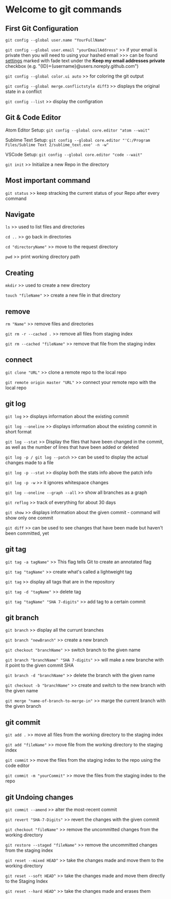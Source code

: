 <h1>Welcome to git commands</h1>

<h2>First Git Configuration</h2>
<p><code>git config --global user.name "YourFullName"</code></p>
<p><code>git config --global user.email "yourEmailAddress"</code> >> if your email is private then you will need to using your hashed email >>> can be found <a href="https://github.com/settings/emails">settings</a> marked with fade text under the <strong>Keep my email addresses private</strong> checkbox (e.g. "{ID}+{username}@users.noreply.github.com")</p>
<p><code>git config --global color.ui auto</code> >> for coloring the git output</p>
<p><code>git config --global merge.conflictstyle diff3</code> >> displays the original state in a conflict</p>
<p><code>git config --list</code> >> display the configration</p>

<h2>Git & Code Editor</h2>
<p>Atom Editor Setup: <code>git config --global core.editor "atom --wait"</code></p>
<p>Sublime Text Setup: <code>git config --global core.editor "'C:/Program Files/Sublime Text 2/sublime_text.exe' -n -w"</code></p>
<p>VSCode Setup: <code>git config --global core.editor "code --wait"</code></p>

<p><code>git init</code> >> Initialize a new Repo in the directory</p>

<h2>Most important command</h2>
<p><code>git status</code> >> keep stracking the current status of your Repo after every command</p>

<h2>Navigate</h2>
<p><code>ls</code> >> used to list files and directories</p>
<p><code>cd ..</code> >> go back in directories</p>
<p><code>cd "directoryName"</code> >> move to the request directory</p>
<p><code>pwd</code> >> print working directory path</p>

<h2>Creating</h2>
<p><code>mkdir</code> >> used to create a new directory</p>
<p><code>touch "fileName"</code> >> create a new file in that directory</p>

<h2>remove</h2>
<p><code>rm "Name"</code> >> remove files and directories</p>
<p><code>git rm -r --cached .</code> >> remove all files from staging index</p>
<p><code>git rm --cached "fileName"</code> >> remove that file from the staging index</p>



<h2>connect</h2>
<p><code>git clone "URL"</code> >> clone a remote repo to the local repo</p>
<p><code>git remote origin master "URL"</code> >> connect your remote repo with the local repo</p>

<h2>git log</h2>
<p><code>git log</code> >> displays information about the existing commit</p>
<p><code>git log --oneline</code> >> displays information about the existing commit in short format</p>
<p><code>git log --stat</code> >> Display the files that have been changed in the commit, as well as the number of lines that have been added or deleted</p>
<p><code>git log -p / git log --patch</code> >> can be used to display the actual changes made to a file</p>
<p><code>git log -p --stat</code> >> display both the stats info above the patch info</p>
<p><code>git log -p -w</code> >> it ignores whitespace changes</p>
<p><code>git log --oneline --graph --all</code> >> show all branches as a graph</p>
<p><code>git reflog</code> >> track of everything for about 30 days</p>
<p><code>git show</code> >> displays information about the given commit - command will show only one commit</p>
<p><code>git diff</code> >> can be used to see changes that have been made but haven't been committed, yet</p>

<h2>git tag</h2>
<p><code>git tag -a tagName"</code> >> This flag tells Git to create an annotated flag</p>
<p><code>git tag "tagName"</code> >> create what's called a lightweight tag</p>
<p><code>git tag</code> >> display all tags that are in the repository</p>
<p><code>git tag -d "tagName"</code> >> delete tag</p>
<p><code>git tag "tagName" "SHA 7-digits"</code> >> add tag to a certain commit</p>

<h2>git branch</h2>
<p><code>git branch</code> >> display all the currunt branches</p>
<p><code>git branch "newBranch"</code> >> create a new branch</p>
<p><code>git checkout "branchName"</code> >> switch branch to the given name</p>
<p><code>git branch "branchName" "SHA 7-digits"</code> >> will make a new branche with it point to the given commit SHA</p>
<p><code>git branch -d "branchName"</code> >> delete the branch with the given name</p>
<p><code>git checkout -b "branchName"</code> >> create and switch to the new branch with the given name</p>
<p><code>git merge "name-of-branch-to-merge-in"</code> >> marge the current branch with the given branch</p>

<h2>git commit</h2>
<p><code>git add .</code> >> move all files from the working directory to the staging index</p>
<p><code>git add "fileName"</code> >> move file from the working directory to the staging index</p>
<p><code>git commit</code> >> move the files from the staging index to the repo using the code editor</p>
<p><code>git commit -m "yourCommit"</code> >> move the files from the staging index to the repo</p>

<h2>git Undoing changes</h2>
<p><code>git commit --amend</code> >> alter the most-recent commit</p>
<p><code>git revert "SHA-7-Digits"</code> >> revert the changes with the given commit</p>
<p><code>git checkout "fileName"</code> >> remove the uncommitted changes from the working directory</p>
<p><code>git restore --staged "fileName"</code> >> remove the uncommitted changes from the staging index</p>
<p><code>git reset --mixed HEAD^</code> >> take the changes made and move them to the working directory</p>
<p><code>git reset --soft HEAD^</code> >> take the changes made and move them directly to the Staging Index</p>
<p><code>git reset --hard HEAD^</code> >> take the changes made and erases them</p>
